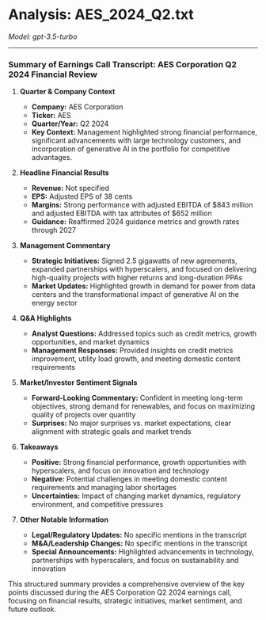 # Analysis: AES_2024_Q2.txt

*Model: gpt-3.5-turbo*

---

### Summary of Earnings Call Transcript: AES Corporation Q2 2024 Financial Review

1. **Quarter & Company Context**
   - **Company:** AES Corporation
   - **Ticker:** AES
   - **Quarter/Year:** Q2 2024
   - **Key Context:** Management highlighted strong financial performance, significant advancements with large technology customers, and incorporation of generative AI in the portfolio for competitive advantages.

2. **Headline Financial Results**
   - **Revenue:** Not specified
   - **EPS:** Adjusted EPS of 38 cents
   - **Margins:** Strong performance with adjusted EBITDA of $843 million and adjusted EBITDA with tax attributes of $652 million
   - **Guidance:** Reaffirmed 2024 guidance metrics and growth rates through 2027

3. **Management Commentary**
   - **Strategic Initiatives:** Signed 2.5 gigawatts of new agreements, expanded partnerships with hyperscalers, and focused on delivering high-quality projects with higher returns and long-duration PPAs
   - **Market Updates:** Highlighted growth in demand for power from data centers and the transformational impact of generative AI on the energy sector

4. **Q&A Highlights**
   - **Analyst Questions:** Addressed topics such as credit metrics, growth opportunities, and market dynamics
   - **Management Responses:** Provided insights on credit metrics improvement, utility load growth, and meeting domestic content requirements

5. **Market/Investor Sentiment Signals**
   - **Forward-Looking Commentary:** Confident in meeting long-term objectives, strong demand for renewables, and focus on maximizing quality of projects over quantity
   - **Surprises:** No major surprises vs. market expectations, clear alignment with strategic goals and market trends

6. **Takeaways**
   - **Positive:** Strong financial performance, growth opportunities with hyperscalers, and focus on innovation and technology
   - **Negative:** Potential challenges in meeting domestic content requirements and managing labor shortages
   - **Uncertainties:** Impact of changing market dynamics, regulatory environment, and competitive pressures

7. **Other Notable Information**
   - **Legal/Regulatory Updates:** No specific mentions in the transcript
   - **M&A/Leadership Changes:** No specific mentions in the transcript
   - **Special Announcements:** Highlighted advancements in technology, partnerships with hyperscalers, and focus on sustainability and innovation

This structured summary provides a comprehensive overview of the key points discussed during the AES Corporation Q2 2024 earnings call, focusing on financial results, strategic initiatives, market sentiment, and future outlook.